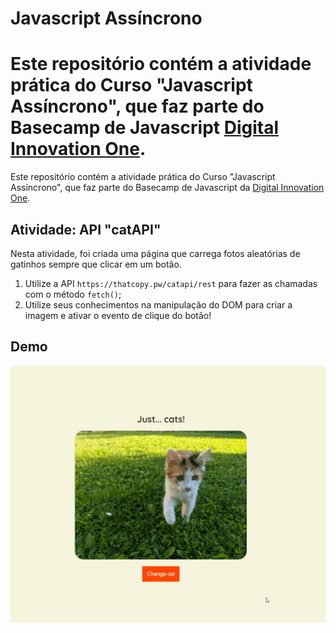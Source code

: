 # Javascript Assíncrono
Este repositório contém a atividade prática do Curso "Javascript Assíncrono", que faz parte do Basecamp de Javascript [Digital Innovation One](https://digitalinnovation.one/).
=======
Este repositório contém a atividade prática do Curso "Javascript Assíncrono", que faz parte do Basecamp de Javascript da [Digital Innovation One](https://digitalinnovation.one/).

## Atividade: API "catAPI"

Nesta atividade, foi criada uma página que carrega fotos aleatórias de gatinhos sempre que clicar em um botão.

1. Utilize a API `https://thatcopy.pw/catapi/rest` para fazer as chamadas com o método `fetch()`;
2. Utilize seus conhecimentos na manipulação do DOM para criar a imagem e ativar o evento de clique do botão!

## Demo

![catAPI](./api-cats.gif)
